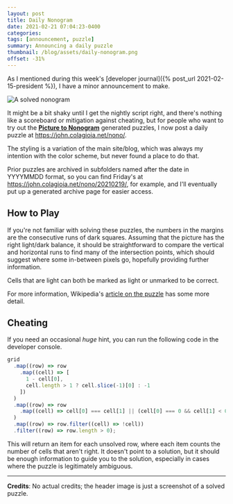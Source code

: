 ```yaml
---
layout: post
title: Daily Nonogram
date: 2021-02-21 07:04:23-0400
categories:
tags: [announcement, puzzle]
summary: Announcing a daily puzzle
thumbnail: /blog/assets/daily-nonogram.png
offset: -31%
---
```


As I mentioned during this week's [developer journal]({% post_url 2021-02-15-president %}), I have a minor announcement to make.

![A solved nonogram](/blog/assets/daily-nonogram.png "A solved nonogram")

It might be a bit shaky until I get the nightly script right, and there's nothing like a scoreboard or mitigation against cheating, but for people who want to try out the [**Picture to Nonogram**](https://github.com/jcolag/picture-nonogram/) generated puzzles, I now post a daily puzzle at <https://john.colagioia.net/nono/>.

The styling is a variation of the main site/blog, which was always my intention with the color scheme, but never found a place to do that.

Prior puzzles are archived in subfolders named after the date in YYYYMMDD format, so you can find Friday's at <https://john.colagioia.net/nono/20210219/>, for example, and I'll eventually put up a generated archive page for easier access.

## How to Play

If you're not familiar with solving these puzzles, the numbers in the margins are the consecutive runs of dark squares.  Assuming that the picture has the right light/dark balance, it should be straightforward to compare the vertical and horizontal runs to find many of the intersection points, which should suggest where some in-between pixels go, hopefully providing further information.

Cells that are light can both be marked as light or unmarked to be correct.

For more information, Wikipedia's [article on the puzzle]() has some more detail.

## Cheating

If you need an occasional *huge* hint, you can run the following code in the developer console.

```JavaScript
grid
  .map((row) => row
    .map((cell) => [
      1 - cell[0],
      cell.length > 1 ? cell.slice(-1)[0] : -1
    ])
  )
  .map((row) => row
    .map((cell) => cell[0] === cell[1] || (cell[0] === 0 && cell[1] < 0))
  )
  .map((row) => row.filter((cell) => !cell))
  .filter((row) => row.length > 0);
```

This will return an item for each unsolved row, where each item counts the number of cells that aren't right.  It doesn't point to a solution, but it should be enough information to guide you to the solution, especially in cases where the puzzle is legitimately ambiguous.

* * *

**Credits**:  No actual credits; the header image is just a screenshot of a solved puzzle.
